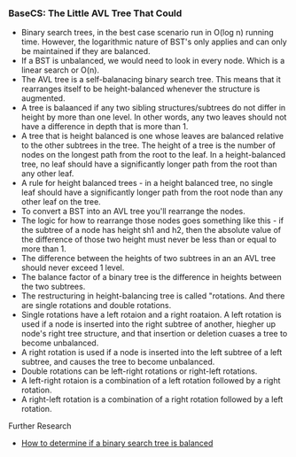 ### BaseCS: The Little AVL Tree That Could

* Binary search trees, in the best case scenario run in O(log n) running time.  However, the logarithmic nature of BST's only applies and can only be maintained if they are balanced.
* If a BST is unbalanced, we would need to look in every node. Which is a linear search or O(n).
* The AVL tree is a self-balanacing binary search tree. This means that it rearranges itself to be height-balanced whenever the structure is augmented.
* A tree is balaanced if any two sibling structures/subtrees do not differ in height by more than one level. In other words, any two leaves should not have a difference in depth that is more than 1.
* A tree that is height balanced is one whose leaves are balanced relative to the other subtrees in the tree. The height of a tree is the number of nodes on the longest path from the root to the leaf. In a height-balanced tree, no leaf should have a significantly longer path from the root than any other leaf.
* A rule for height balanced trees - in a height balanced tree, no single leaf should have a significantly longer path from the root node than any other leaf on the tree.
* To convert a BST into an AVL tree you'll rearrange the nodes.
* The logic for how to rearrange those nodes goes something like this - if the subtree of a node has height sh1 and h2, then the absolute value of the difference of those two height must never be less than or equal to more than 1.
* The difference between the heights of two subtrees in an an AVL tree should never exceed 1 level.
* The balance factor of a binary tree is the difference in heights between the two subtrees.
* The restructuring in height-balancing tree is called "rotations. And there are single rotations and double rotations.
* Single rotations have a left rotaion and a right roataion. A left rotation is used if a node is inserted into the right subtree of another, hiegher up node's right tree structure, and that insertion or deletion cuases a tree to become unbalanced.
* A right rotation is used if a node is inserted into the left subtree of a left subtree, and causes the tree to become unbalanced.
* Double rotations can be left-right rotations or right-left rotations.
* A left-right rotaion is a combination of a left rotation followed by a right rotation.
* A right-left rotation is a combination of a right rotation followed by a left rotation.

Further Research
* [How to determine if a binary search tree is balanced](https://www.geeksforgeeks.org/how-to-determine-if-a-binary-tree-is-balanced/)